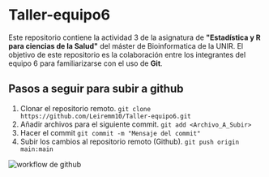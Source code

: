 # Taller-equipo6

Este repositorio contiene la actividad 3 de la asignatura de **"Estadística y R para ciencias de la Salud"** del máster de Bioinformatica de la UNIR.
El objetivo de este repositorio es la colaboración entre los integrantes del equipo 6 para familiarizarse con el uso de __Git__.

## Pasos a seguir para subir a github

1. Clonar el repositorio remoto.
`git clone https://github.com/Leiremm10/Taller-equipo6.git`
2. Añadir archivos para el siguiente commit. 
 `git add <Archivo_A_Subir>`
3. Hacer el commit
  `git commit -m "Mensaje del commit"`
4. Subir los cambios al repositorio remoto (Github).
`git push origin main:main`

![workflow de github](https://github.com/Leiremm10/Taller-equipo6/Images/github_workflow.png)

